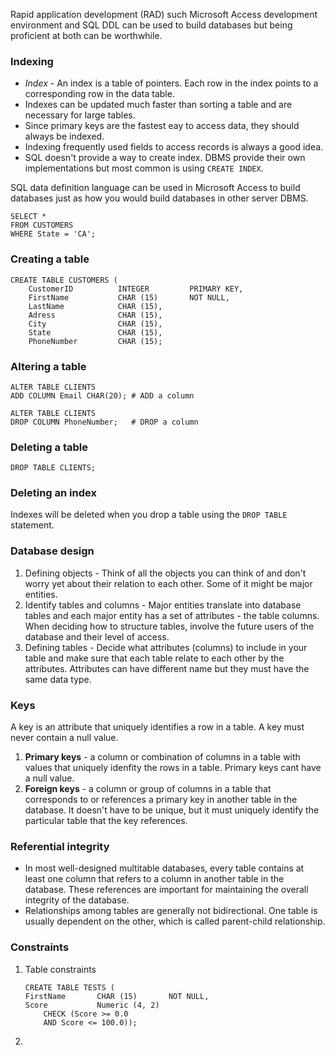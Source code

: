 Rapid application development (RAD) such Microsoft Access development environment and SQL DDL can be used to build databases but being proficient at both can be worthwhile. 

### Indexing

* *Index* - An index is a table of pointers. Each row in the index points to a corresponding row in the data table.
* Indexes can be updated much faster than sorting a table and are necessary for large tables.
* Since primary keys are the fastest eay to access data, they should always be indexed.
* Indexing frequently used fields to access records is always a good idea.
* SQL doesn't provide a way to create index. DBMS provide their own implementations but most common is using `CREATE INDEX`.

SQL data definition language can be used in Microsoft Access to build databases just as how you would build databases in other server DBMS.
```
SELECT *
FROM CUSTOMERS
WHERE State = 'CA';
```

### Creating a table
```
CREATE TABLE CUSTOMERS (
    CustomerID          INTEGER         PRIMARY KEY,
    FirstName           CHAR (15)       NOT NULL,
    LastName            CHAR (15),
    Adress              CHAR (15),
    City                CHAR (15),
    State               CHAR (15),
    PhoneNumber         CHAR (15);
```

### Altering a table
```
ALTER TABLE CLIENTS
ADD COLUMN Email CHAR(20); # ADD a column

ALTER TABLE CLIENTS
DROP COLUMN PhoneNumber;   # DROP a column
```

### Deleting a table
```
DROP TABLE CLIENTS;
```

### Deleting an index
Indexes will be deleted when you drop a table using the `DROP TABLE` statement.

### Database design
  1. Defining objects - Think of all the objects you can think of and don't worry yet about their relation
     to each other. Some of it might be major entities.
  2. Identify tables and columns - Major entities translate into database tables and each major entity 
     has a set of attributes - the table columns. When deciding how to structure tables, involve the future
     users of the database and their level of access.
  3. Defining tables - Decide what attributes (columns) to include in your table and make sure that each
     table relate to each other by the attributes. Attributes can have different name but
     they must have the same data type.
    
### Keys
A key is an attribute that uniquely identifies a row in a table. A key must never contain a null value.
  1. **Primary keys** - a column or combination of columns in a table with values that uniquely idenfity the rows
                        in a table. Primary keys cant have a null value.
  2. **Foreign keys** - a column or group of columns in a table that corresponds to or references a primary key in
                        another table in the database. It doesn't have to be unique, but it must uniquely identify the
                        particular table that the key references.
                        
### Referential integrity
* In most well-designed multitable databases, every table contains at least one column that refers to a column in another
table in the database. These references are important for maintaining the overall integrity of the database.
* Relationships among tables are generally not bidirectional. One table is usually dependent on the other, which is called parent-child relationship.

### Constraints
  1. Table constraints
        ```
     CREATE TABLE TESTS (
        FirstName       CHAR (15)       NOT NULL,
        Score           Numeric (4, 2)
            CHECK (Score >= 0.0
            AND Score <= 100.0));
        ```
 2. 
